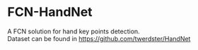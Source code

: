 # FCN-HandNet
A FCN solution for hand key points detection.  
Dataset can be found in https://github.com/twerdster/HandNet
